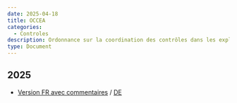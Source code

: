 ```yaml
---
date: 2025-04-18
title: OCCEA
categories:
  - Controles
description: Ordonnance sur la coordination des contrôles dans les exploitations agricoles
type: Document
---
```


<h2>2025</h2>

<ul>
  <li>
    <a href="../../fichiers/OCCEA_2025.pdf" target="_blank">Version FR avec commentaires</a> /
    <a href="../../fichiers/VKKL_2025.pdf" target="_blank">DE</a>
  </li>
</ul>
